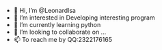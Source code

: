 - 👋 Hi, I’m @Leonardlsa
- 👀 I’m interested in Developing interesting program
- 🌱 I’m currently learning python
- 💞️ I’m looking to collaborate on ...
- 📫 To reach me by QQ:2322176165

<!---
Leonardlsa/Leonardlsa is a ✨ special ✨ repository because its `README.md` (this file) appears on your GitHub profile.
You can click the Preview link to take a look at your changes.
--->
